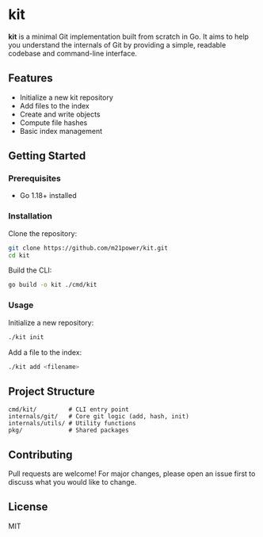 # kit

**kit** is a minimal Git implementation built from scratch in Go. It aims to help you understand the internals of Git by providing a simple, readable codebase and command-line interface.

## Features

- Initialize a new kit repository
- Add files to the index
- Create and write objects
- Compute file hashes
- Basic index management

## Getting Started

### Prerequisites

- Go 1.18+ installed

### Installation

Clone the repository:

```bash
git clone https://github.com/m21power/kit.git
cd kit
```

Build the CLI:

```bash
go build -o kit ./cmd/kit
```

### Usage

Initialize a new repository:

```bash
./kit init
```

Add a file to the index:

```bash
./kit add <filename>
```

## Project Structure

```
cmd/kit/         # CLI entry point
internals/git/   # Core git logic (add, hash, init)
internals/utils/ # Utility functions
pkg/             # Shared packages
```

## Contributing

Pull requests are welcome! For major changes, please open an issue first to discuss what you would like to change.

## License

MIT
